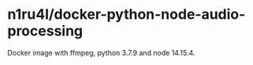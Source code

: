 # n1ru4l/docker-python-node-audio-processing

Docker image with ffmpeg, python 3.7.9 and node 14.15.4.
